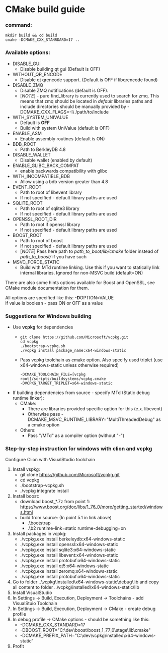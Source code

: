 CMake build guide
======================

### command:
```code
mkdir build && cd build
cmake -DCMAKE_CXX_STANRDARD=17 .. 
```

### Available options:

- DISABLE_GUI
  - Disable building qt gui (Default is OFF)
- WITHOUT_QR_ENCODE
  - Disable qt qrencode support. (Default is OFF if libqrencode found)
- DISABLE_ZMQ
  - Disable ZMQ notifications (default is OFF).
  - [*NOTE*] - pure find_library is currently used to search for zmq. This means that zmq should be located in *default* libraries paths and include directories should be manually provided by -DCMAKE_CXX_FLAGS=-I\ /path/to/include
- WITH_SYSTEM_UNIVALUE
  - Default is **OFF**
  - Build with system UniValue (default is OFF)
- ENABLE_ASM
  - Enable assembly routines (default is ON)
- BDB_ROOT
  - Path to BerkleyDB 4.8
- DISABLE_WALLET
  - Disable wallet (enabled by default)
- ENABLE_GLIBC_BACK_COMPAT
  - enable backwards compatibility with glibc
- WITH_INCOMPATIBLE_BDB
  - Allow using a bdb version greater than 4.8
- EVENT_ROOT
  - Path to root of libevent library
  - If not specified - default library paths are used
- SQLITE_ROOT
  - Path to root of sqlite3 library
  - If not specified - default library paths are used
- OPENSSL_ROOT_DIR
  - Path to root if openssl library
  - If not specified - default library paths are used
- BOOST_ROOT
  - Path to root of boost
  - If not specified - default library paths are used
  - [*NOTE*] Pass here path to *path_to_boot/lib/cmake* folder instead of *path_to_boost/* if you have such
- MSVC_FORCE_STATIC
  - Build with MTd runtime linking. Use this if you want to statically link internal libraries. Ignored for non-MSVC build (default=ON)

There are also some hints options available for Boost and OpenSSL, see CMake module documentation for them. 

All options are specified like this: **-D**OPTION=VALUE\
If value is boolean - pass ON or OFF as a value

### Suggestions for Windows building
- Use **vcpkg** for dependencies
  - ```code
    git clone https://github.com/Microsoft/vcpkg.git
    cd vcpkg
    ./bootstrap-vcpkg.sh
    ./vcpkg install package_name:x64-windows-static
    ```
  - Pass vcpkg toolchain as cmake option. Also specify used triplet (use x64-windows-static unless otherwise required)
    ```code
    -DCMAKE_TOOLCHAIN_FILE=[vcpkg root]/scripts/buildsystems/vcpkg.cmake
    -DVCPKG_TARGET_TRIPLET=x64-windows-static
    ```
- If building dependencies from source - specify MTd (Static debug runtime linker):
  - CMake:
    - There are libraries provided specific option for this (e.x. libevent)
    - Otherwise pass -DCMAKE_MSVC_RUNTIME_LIBRARY="MultiThreadedDebug" as a cmake option
  - Others:
    - Pass "/MTd" as a compiler option (without "-")

### Step-by-step instruction for windows with clion and vcpkg
Configure Clion with VisualStudio toolchain
1) Install vspkg:
   - git clone https://github.com/Microsoft/vcpkg.git
   - cd vcpkg
   - ./bootstrap-vcpkg.sh
   - ./vcpkg integrate install
2) Install boost:
   - download boost_*.7z from point 1: https://www.boost.org/doc/libs/1_76_0/more/getting_started/windows.html
   - build from source: (In point 5.1 in link above)
     - .\bootstrap
     - .\b2 runtime-link=static runtime-debugging=on
3) Install packages in vcpkg:
   - ./vcpkg.exe install berkeleydb:x64-windows-static
   - ./vcpkg.exe install openssl:x64-windows-static
   - ./vcpkg.exe install sqlite3:x64-windows-static
   - ./vcpkg.exe install libevent:x64-windows-static
   - ./vcpkg.exe install protobuf:x64-windows-static
   - ./vcpkg.exe install qt5:x64-windows-static
   - ./vcpkg.exe install zeromq:x64-windows-static
   - ./vcpkg.exe install protobuf:x64-windows-static
4) Go to folder ..\vcpkg\installed\x64-windows-static\debug\lib and copy all content to folder ..\vcpkg\installed\x64-windows-static\lib
5) Install VisualStudio
6) In Settings -> Build, Execution, Deployment -> Toolchains - add VisualStuio Toolchain
7) In Settings -> Build, Execution, Deployment -> CMake - create debug profile
8) In debug profile -> CMake options - should be something like this:
   - -DCMAKE_CXX_STANDARD=17
   - -DBOOST_ROOT="C:\dev\boost\boost_1_77_0\stage\lib\cmake"
   - -DCMAKE_PREFIX_PATH="C:\dev\vcpkg\installed\x64-windows-static"
9) Profit
